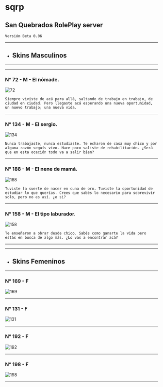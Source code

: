 # sqrp
## San Quebrados RolePlay server


    Versión Beta 0.06


---
* ## Skins Masculinos
---
---

### N° 72 - M - El nómade.

![72](https://wiki.sa-mp.com/wroot/images2/9/91/Skin_72.png)

    Siempre viviste de acá para allá, saltando de trabajo en trabajo, de ciudad en ciudad. Pero llegaste acá esperando una nueva oportunidad, un nuevo trabajo; una nueva vida.
---
### N° 134 - M - El sergio.

![134](https://wiki.sa-mp.com/wroot/images2/8/85/Skin_134.png)

    Nunca trabajaste, nunca estudiaste. Te echaron de casa muy chico y por alguna razón seguís vivo. Hace poco saliste de rehabilitación. ¿Será que en esta ocación todo va a salir bien?

    
---
### N° 188 - M - El nene de mamá.

![188](https://wiki.sa-mp.com/wroot/images2/d/d7/Skin_188.png)

    Tuviste la suerte de nacer en cuna de oro. Tuviste la oportunidad de estudiar lo que querías. Crees que sabés lo necesario para sobrevivir solo, pero no es así. ¿o si?
---
### N° 158 - M - El tipo laburador.

![158](https://wiki.sa-mp.com/wroot/images2/b/be/Skin_158.png)

    Te enseñaron a obrar desde chico. Sabés como ganarte la vida pero estás en busca de algo más. ¿Lo vas a encontrar acá?
---
---
* ## Skins Femeninos
---


### N° 169 - F

![169](https://wiki.sa-mp.com/wroot/images2/c/c4/Skin_169.png)


---
### N° 131 - F

![131](https://wiki.sa-mp.com/wroot/images2/f/f2/Skin_131.png)


---
### N° 192 - F

![192](https://wiki.sa-mp.com/wroot/images2/6/62/Skin_192.png)


---
### N° 198 - F

![198](https://wiki.sa-mp.com/wroot/images2/5/58/Skin_198.png)


---


